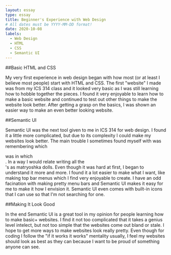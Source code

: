 ```yaml
---
layout: essay
type: essay
title: Beginner's Experience with Web Design
# All dates must be YYYY-MM-DD format!
date: 2020-10-08
labels:
  - Web Design
  - HTML
  - CSS
  - Semantic UI
---
```


##Basic HTML and CSS

My very first experience in web design began with how most (or at least I believe most people) start with HTML and CSS. The first "website" I made was from my ICS 314 class and it looked very basic as I was still learning how to hobble together the pieces. I found it very enjoyable to learn how to make a basic website and continued to test out other things to make the website look better. After getting a grasp on the basics, I was shown an easier way to make an even better looking website.

##Semantic UI

Semantic UI was the next tool given to me in ICS 314 for web design. I found it a little more complicated, but due to its complexity I could make my websites look better. The main trouble I sometimes found myself with was remembering which <div> was in which <div>. In a way I would relate writing all the <div>'s as matryoshka dolls. Even though it was hard at first, I began to understand it more and more. I found it a lot easier to make what I want, like making top bar menus which I find very enjoyable to create. I have an odd facination with making pretty menu bars and Semantic UI makes it easy for me to make it how I envision it. Semantic UI even comes with built-in icons that I can use so that I'm not searching for one.

##Making It Look Good

In the end Semantic UI is a great tool in my opinion for people learning how to make basic+ websites. I find it not too complicated that it takes a genius level intelect, but not too simple that the websites come out bland or stale. I hope to get more ways to make websites look really pretty. Even though for coding I follow the "if it works it works" mentality usually, I feel my websites should look as best as they can because I want to be proud of something anyone can see.

